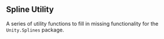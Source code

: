 ## Spline Utility
A series of utility functions to fill in missing functionality for the `Unity.Splines` package. 
